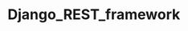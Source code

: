 




































































































































































































































































































































































































































































































































































































































































































































# Django_REST_framework

